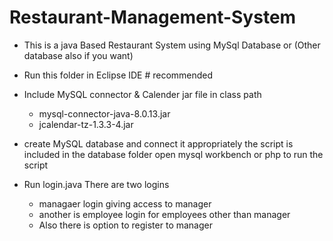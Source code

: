 # Restaurant-Management-System
- This is a java Based Restaurant System using MySql Database or (Other database also if you want)

- Run this folder in Eclipse IDE  # recommended 

- Include MySQL connector & Calender jar file in class path 
    - mysql-connector-java-8.0.13.jar
    - jcalendar-tz-1.3.3-4.jar

- create MySQL database and connect it appropriately 
    the script is included in the database folder 
    open mysql workbench or php to run the script 

- Run login.java 
    There are two logins 
    - managaer login giving access to manager 
    - another is employee login for employees other than manager
    - Also there is option to register to manager  


